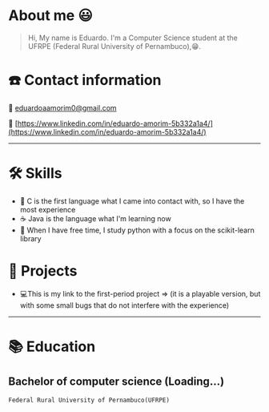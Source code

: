# About me 😃

> Hi, My name is Eduardo. I'm a Computer Science student at the UFRPE (Federal Rural University of Pernambuco),😁.

# ☎️ Contact information

📧 eduardoaamorim0@gmail.com

🔗 [https://www.linkedin.com/in/eduardo-amorim-5b332a1a4/](https://www.linkedin.com/in/eduardo-amorim-5b332a1a4/)

---

# 🛠 Skills

- 🐣 C is the first language what I came into contact with, so I have the most experience
- ☕ Java is the language what I'm learning now
- 🔧 When I have free time, I study python with a focus on the scikit-learn library

# 📜 Projects

- 💻This is my link to the first-period project  ⇒  (it is a playable version, but with some small bugs that do not interfere with the experience)

---

# 📚 Education

## Bachelor of computer science **(Loading...)**

    Federal Rural University of Pernambuco(UFRPE)
 
